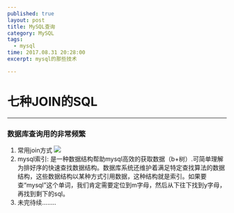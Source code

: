 ```yaml
---
published: true
layout: post
title: MySQL查询
category: MySQL
tags: 
  - mysql
time: 2017.08.31 20:28:00
excerpt: mysql的那些技术

---
```


# 七种JOIN的SQL
----------------
### 数据库查询用的非常频繁
1.	常用join方式 ![](http://wenjies.github.io/img/msql/7-join.png)
2.	mysql索引: 是一种数据结构帮助mysql高效的获取数据（b+树）.可简单理解为排好序的快速查找数据结构。数据库系统还维护着满足特定查找算法的数据结构，这些数据结构以某种方式引用数据，这种结构就是索引。如果要查“mysql”这个单词，我们肯定需要定位到m字母，然后从下往下找到y字母，再找到剩下的sql。
3.	未完待续........
 
